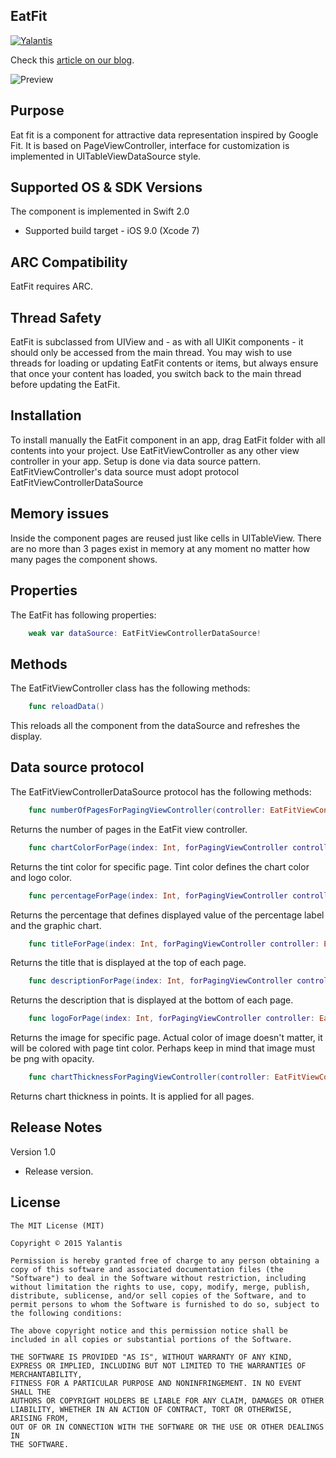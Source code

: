 EatFit
--------------

[![Yalantis](https://raw.githubusercontent.com/Yalantis/PullToMakeSoup/master/PullToMakeSoupDemo/Resouces/badge_dark.png)](http://Yalantis.com/?utm_source=github)

Check this [article on our blog](https://yalantis.com/blog/eat-drink-track-how-we-created-eat-fit-animation-inspired-by-google-fit/). 

![Preview](https://yalantis.com/media/content/ckeditor/2015/09/30/charts-animation.gif)

Purpose
--------------
Eat fit is a component for attractive data representation inspired by Google Fit. It is based on PageViewController, interface for customization is implemented in UITableViewDataSource style.

Supported OS & SDK Versions
-----------------------------

The component is implemented in Swift 2.0

* Supported build target - iOS 9.0 (Xcode 7)


ARC Compatibility
------------------

EatFit requires ARC. 

Thread Safety
--------------

EatFit is subclassed from UIView and - as with all UIKit components - it should only be accessed from the main thread. You may wish to use threads for loading or updating EatFit contents or items, but always ensure that once your content has loaded, you switch back to the main thread before updating the EatFit.

Installation
--------------

To install manually the EatFit component in an app, drag EatFit folder with all contents into your project. Use 
EatFitViewController as any other view controller in your app. Setup is done via data source pattern. EatFitViewController's data source must adopt protocol EatFitViewControllerDataSource


Memory issues
--------------
Inside the component pages are reused just like cells in UITableView. There are no more than 3 pages exist in memory at any moment no matter how many pages the component shows.

Properties
--------------

The EatFit has following properties:
```swift
	weak var dataSource: EatFitViewControllerDataSource!
```

Methods
--------------

The EatFitViewController class has the following methods:
```swift
	func reloadData()
```
This reloads all the component from the dataSource and refreshes the display.

Data source protocol
---------------
The EatFitViewControllerDataSource protocol has the following methods:
```swift
    func numberOfPagesForPagingViewController(controller: EatFitViewController) -> Int
```
Returns the number of pages in the EatFit view controller.
```swift
    func chartColorForPage(index: Int, forPagingViewController controller: EatFitViewController) -> UIColor
```
Returns the tint color for specific page. Tint color defines the chart color and logo color.
```swift
    func percentageForPage(index: Int, forPagingViewController controller: EatFitViewController) -> Int
```
Returns the percentage that defines displayed value of the percentage label and the graphic chart.
```swift
    func titleForPage(index: Int, forPagingViewController controller: EatFitViewController) -> String
```
Returns the title that is displayed at the top of each page.
```swift
    func descriptionForPage(index: Int, forPagingViewController controller: EatFitViewController) -> String
```
Returns the description that is displayed at the bottom of each page.
```swift
    func logoForPage(index: Int, forPagingViewController controller: EatFitViewController) -> UIImage
```
Returns the image for specific page. Actual color of image doesn't matter, it will be colored with page tint color. Perhaps keep in mind that image must be png with opacity.

```swift
    func chartThicknessForPagingViewController(controller: EatFitViewController) -> CGFloat
```
Returns chart thickness in points. It is applied for all pages.

Release Notes
----------------

Version 1.0

- Release version.

License
----------------

    The MIT License (MIT)

    Copyright © 2015 Yalantis

    Permission is hereby granted free of charge to any person obtaining a copy of this software and associated documentation files (the "Software") to deal in the Software without restriction, including without limitation the rights to use, copy, modify, merge, publish, distribute, sublicense, and/or sell copies of the Software, and to permit persons to whom the Software is furnished to do so, subject to the following conditions:

    The above copyright notice and this permission notice shall be included in all copies or substantial portions of the Software.

    THE SOFTWARE IS PROVIDED "AS IS", WITHOUT WARRANTY OF ANY KIND, EXPRESS OR IMPLIED, INCLUDING BUT NOT LIMITED TO THE WARRANTIES OF MERCHANTABILITY,
    FITNESS FOR A PARTICULAR PURPOSE AND NONINFRINGEMENT. IN NO EVENT SHALL THE
    AUTHORS OR COPYRIGHT HOLDERS BE LIABLE FOR ANY CLAIM, DAMAGES OR OTHER
    LIABILITY, WHETHER IN AN ACTION OF CONTRACT, TORT OR OTHERWISE, ARISING FROM,
    OUT OF OR IN CONNECTION WITH THE SOFTWARE OR THE USE OR OTHER DEALINGS IN
    THE SOFTWARE.

